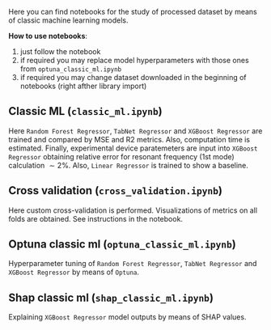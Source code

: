 Here you can find notebooks for the study of processed dataset by means of classic machine learning models.

**How to use notebooks**:
1. just follow the notebook
2. if required you may replace model hyperparameters with those ones from `optuna_classic_ml.ipynb`
3. if required you may change dataset downloaded in the beginning of notebooks (right afther library import)

## Classic ML (`classic_ml.ipynb`)
Here `Random Forest Regressor`, `TabNet Regressor` and `XGBoost Regressor` are trained and compared by MSE and R2 metrics. Also, computation time is estimated. Finally, experimental device paratemeters are input into `XGBoost Regressor` obtaining relative error for resonant frequency (1st mode) calculation $\sim 2$%. Also, `Linear Regressor` is trained to show a baseline.

## Cross validation (`cross_validation.ipynb`)
Here custom cross-validation is performed. Visualizations of metrics on all folds are obtained. See instructions in the notebook.

## Optuna classic ml (`optuna_classic_ml.ipynb`)
Hyperparameter tuning of `Random Forest Regressor`, `TabNet Regressor` and `XGBoost Regressor` by means of `Optuna`.

## Shap classic ml (`shap_classic_ml.ipynb`)
Explaining `XGBoost Regressor` model outputs by means of SHAP values.
